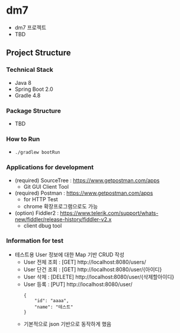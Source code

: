 # dm7
* dm7 프로젝트
* TBD

## Project Structure

### Technical Stack
* Java 8
* Spring Boot 2.0
* Gradle 4.8

### Package Structure
* TBD

### How to Run 
* `./gradlew bootRun` 

### Applications for development
* (required) SourceTree : https://www.getpostman.com/apps
  - Git GUI Client Tool
* (required) Postman : https://www.getpostman.com/apps
  - for HTTP Test
  - chrome 확장프로그램으로도 가능
* (option) Fiddler2 : https://www.telerik.com/support/whats-new/fiddler/release-history/fiddler-v2.x
  - client dbug tool 
  
### Information for test 

* 테스트용 User 정보에 대한 Map 기반 CRUD 작성
  - User 전체 조회 : \[GET\] http://localhost:8080/users/
  - User 단건 조회 : \[GET\] http://localhost:8080/user/{아이디}
  - User 삭제 : \[DELETE\] http://localhost:8080/user/{삭제할아이디}
  - User 등록 : \[PUT\] http://localhost:8080/user/
     ```
     {
         "id": "aaaa",
         "name": "테스트"
     }
    ```
  - 기본적으로 json 기반으로 동작하게 했음
  


  
